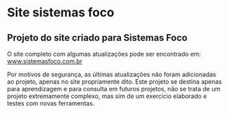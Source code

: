 # Site sistemas foco
## Projeto do site criado para Sistemas Foco

O site completo com algumas atualizações pode ser encontrado em: www.sistemasfoco.com.br

Por motivos de segurança, as últimas atualizações não foram adicionadas ao projeto, apenas no site propriamente dito. Este projeto se destina apenas para aprendizagem e para consulta em futuros projetos, não se trata de um projeto extremamente complexo, mas sim de um exercício elaborado e testes com novas ferramentas.
